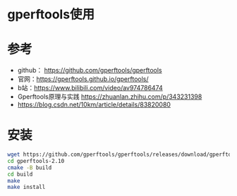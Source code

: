 # gperftools使用

# 参考

- github： https://github.com/gperftools/gperftools 
- 官网：https://gperftools.github.io/gperftools/
- b站：https://www.bilibili.com/video/av974786474
- Gperftools原理与实践 https://zhuanlan.zhihu.com/p/343231398
- https://blog.csdn.net/10km/article/details/83820080

# 安装

```bash
wget https://github.com/gperftools/gperftools/releases/download/gperftools-2.10/gperftools-2.10.tar.gz
cd gperftools-2.10
cmake -B build
cd build
make
make install
```



